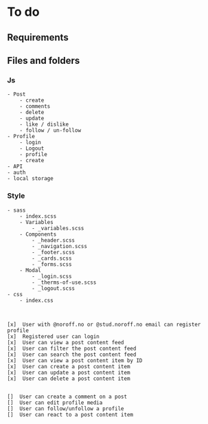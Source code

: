 # To do

## Requirements

## Files and folders

### Js

    - Post
        - create
        - comments
        - delete
        - update
        - like / dislike
        - follow / un-follow
    - Profile
        - login
        - Logout
        - profile
        - create
    - API
    - auth
    - local storage

### Style

    - sass
        - index.scss
        - Variables
            - _variables.scss
        - Components
            - _header.scss
            - _navigation.scss
            - _footer.scss
            - _cards.scss
            - _forms.scss
        - Modal
            - _login.scss
            - _therms-of-use.scss
            - _logout.scss
    - css
        - index.css



    [x]  User with @noroff.no or @stud.noroff.no email can register profile
    [x]  Registered user can login
    [x]  User can view a post content feed
    [x]  User can filter the post content feed
    [x]  User can search the post content feed
    [x]  User can view a post content item by ID
    [x]  User can create a post content item
    [x]  User can update a post content item
    [x]  User can delete a post content item

    
    []  User can create a comment on a post
    []  User can edit profile media
    []  User can follow/unfollow a profile
    []  User can react to a post content item
